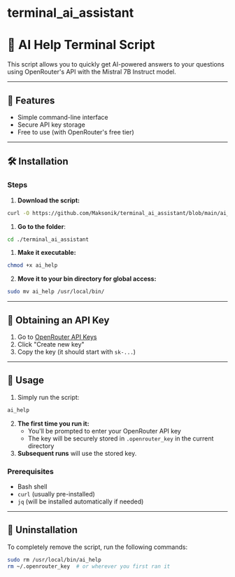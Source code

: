 # terminal_ai_assistant
# 📖 AI Help Terminal Script

This script allows you to quickly get AI-powered answers to your questions using OpenRouter's API with the Mistral 7B Instruct model.

---
## 🌟 Features
- Simple command-line interface
- Secure API key storage
- Free to use (with OpenRouter's free tier)
---
## 🛠️ Installation
### Steps
1. **Download the script:**
```bash
curl -O https://github.com/Maksonik/terminal_ai_assistant/blob/main/ai_help
```
1. **Go to the folder**:
```bash
cd ./terminal_ai_assistant
```
1. **Make it executable:**
```bash
chmod +x ai_help
```
2. **Move it to your bin directory for global access:**
```bash
sudo mv ai_help /usr/local/bin/
```
---
## 🔑 Obtaining an API Key
1. Go to [OpenRouter API Keys](https://openrouter.ai/settings/keys)
2. Click "Create new key"
3. Copy the key (it should start with `sk-...`)
---
## 🚀 Usage
1. Simply run the script:
```bash
ai_help
```
2. **The first time you run it:**
   - You'll be prompted to enter your OpenRouter API key
   - The key will be securely stored in `.openrouter_key` in the current directory
2. **Subsequent runs** will use the stored key.

### Prerequisites
- Bash shell
- `curl` (usually pre-installed)
- `jq` (will be installed automatically if needed)
---
## 🧹 Uninstallation
To completely remove the script, run the following commands:
```bash
sudo rm /usr/local/bin/ai_help
rm ~/.openrouter_key  # or wherever you first ran it
```